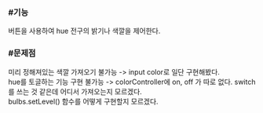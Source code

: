 <h3>#기능</h3>
버튼을 사용하여 hue 전구의 밝기나 색깔을 제어한다.

<h3>#문제점</h3>
미리 정해져있는 색깔 가져오기 불가능 -> input color로 일단 구현해봤다.</br>
hue를 토글하는 기능 구현 불가능 -> colorController에 on, off 가 따로 없다. switch를 쓰는 것 같은데 어디서 가져오는지 모르겠다. </br>
bulbs.setLevel() 함수를 어떻게 구현할지 모르겠다.



